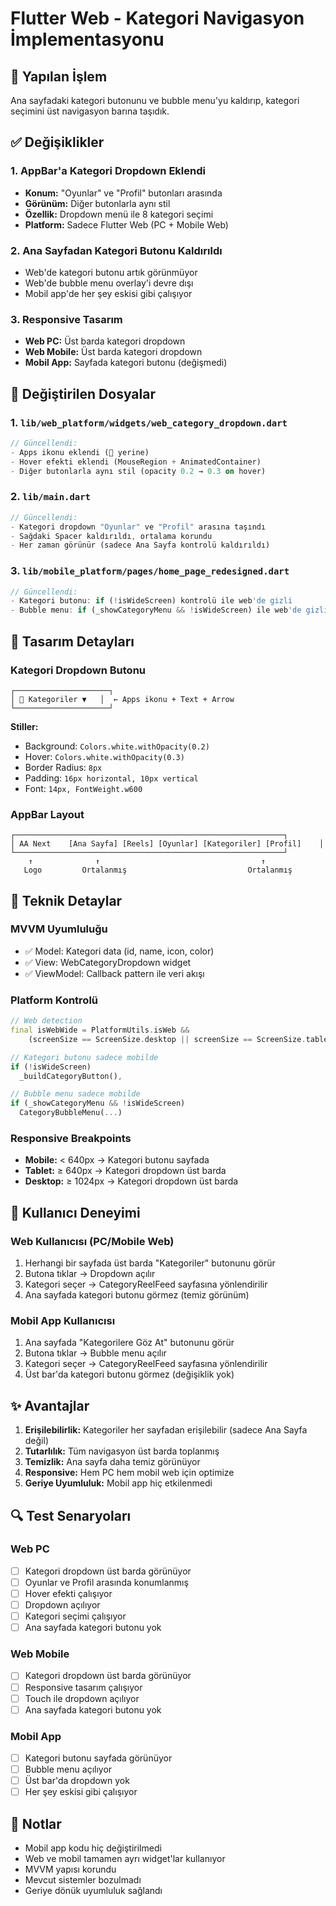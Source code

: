 # Flutter Web - Kategori Navigasyon İmplementasyonu

## 🎯 Yapılan İşlem
Ana sayfadaki kategori butonunu ve bubble menu'yu kaldırıp, kategori seçimini üst navigasyon barına taşıdık.

## ✅ Değişiklikler

### 1. **AppBar'a Kategori Dropdown Eklendi**
- **Konum:** "Oyunlar" ve "Profil" butonları arasında
- **Görünüm:** Diğer butonlarla aynı stil
- **Özellik:** Dropdown menü ile 8 kategori seçimi
- **Platform:** Sadece Flutter Web (PC + Mobile Web)

### 2. **Ana Sayfadan Kategori Butonu Kaldırıldı**
- Web'de kategori butonu artık görünmüyor
- Web'de bubble menu overlay'i devre dışı
- Mobil app'de her şey eskisi gibi çalışıyor

### 3. **Responsive Tasarım**
- **Web PC:** Üst barda kategori dropdown
- **Web Mobile:** Üst barda kategori dropdown
- **Mobil App:** Sayfada kategori butonu (değişmedi)

## 📁 Değiştirilen Dosyalar

### 1. `lib/web_platform/widgets/web_category_dropdown.dart`
```dart
// Güncellendi:
- Apps ikonu eklendi (📂 yerine)
- Hover efekti eklendi (MouseRegion + AnimatedContainer)
- Diğer butonlarla aynı stil (opacity 0.2 → 0.3 on hover)
```

### 2. `lib/main.dart`
```dart
// Güncellendi:
- Kategori dropdown "Oyunlar" ve "Profil" arasına taşındı
- Sağdaki Spacer kaldırıldı, ortalama korundu
- Her zaman görünür (sadece Ana Sayfa kontrolü kaldırıldı)
```

### 3. `lib/mobile_platform/pages/home_page_redesigned.dart`
```dart
// Güncellendi:
- Kategori butonu: if (!isWideScreen) kontrolü ile web'de gizli
- Bubble menu: if (_showCategoryMenu && !isWideScreen) ile web'de gizli
```

## 🎨 Tasarım Detayları

### Kategori Dropdown Butonu
```
┌─────────────────────┐
│ 📱 Kategoriler ▼   │  ← Apps ikonu + Text + Arrow
└─────────────────────┘
```

**Stiller:**
- Background: `Colors.white.withOpacity(0.2)`
- Hover: `Colors.white.withOpacity(0.3)`
- Border Radius: `8px`
- Padding: `16px horizontal, 10px vertical`
- Font: `14px, FontWeight.w600`

### AppBar Layout
```
┌────────────────────────────────────────────────────────────┐
│ AA Next    [Ana Sayfa] [Reels] [Oyunlar] [Kategoriler] [Profil]    │
└────────────────────────────────────────────────────────────┘
    ↑              ↑                                    ↑
   Logo         Ortalanmış                           Ortalanmış
```

## 🔧 Teknik Detaylar

### MVVM Uyumluluğu
- ✅ Model: Kategori data (id, name, icon, color)
- ✅ View: WebCategoryDropdown widget
- ✅ ViewModel: Callback pattern ile veri akışı

### Platform Kontrolü
```dart
// Web detection
final isWebWide = PlatformUtils.isWeb && 
    (screenSize == ScreenSize.desktop || screenSize == ScreenSize.tablet);

// Kategori butonu sadece mobilde
if (!isWideScreen)
  _buildCategoryButton(),

// Bubble menu sadece mobilde
if (_showCategoryMenu && !isWideScreen)
  CategoryBubbleMenu(...)
```

### Responsive Breakpoints
- **Mobile:** < 640px → Kategori butonu sayfada
- **Tablet:** ≥ 640px → Kategori dropdown üst barda
- **Desktop:** ≥ 1024px → Kategori dropdown üst barda

## 🚀 Kullanıcı Deneyimi

### Web Kullanıcısı (PC/Mobile Web)
1. Herhangi bir sayfada üst barda "Kategoriler" butonunu görür
2. Butona tıklar → Dropdown açılır
3. Kategori seçer → CategoryReelFeed sayfasına yönlendirilir
4. Ana sayfada kategori butonu görmez (temiz görünüm)

### Mobil App Kullanıcısı
1. Ana sayfada "Kategorilere Göz At" butonunu görür
2. Butona tıklar → Bubble menu açılır
3. Kategori seçer → CategoryReelFeed sayfasına yönlendirilir
4. Üst bar'da kategori butonu görmez (değişiklik yok)

## ✨ Avantajlar

1. **Erişilebilirlik:** Kategoriler her sayfadan erişilebilir (sadece Ana Sayfa değil)
2. **Tutarlılık:** Tüm navigasyon üst barda toplanmış
3. **Temizlik:** Ana sayfa daha temiz görünüyor
4. **Responsive:** Hem PC hem mobil web için optimize
5. **Geriye Uyumluluk:** Mobil app hiç etkilenmedi

## 🔍 Test Senaryoları

### Web PC
- [ ] Kategori dropdown üst barda görünüyor
- [ ] Oyunlar ve Profil arasında konumlanmış
- [ ] Hover efekti çalışıyor
- [ ] Dropdown açılıyor
- [ ] Kategori seçimi çalışıyor
- [ ] Ana sayfada kategori butonu yok

### Web Mobile
- [ ] Kategori dropdown üst barda görünüyor
- [ ] Responsive tasarım çalışıyor
- [ ] Touch ile dropdown açılıyor
- [ ] Ana sayfada kategori butonu yok

### Mobil App
- [ ] Kategori butonu sayfada görünüyor
- [ ] Bubble menu açılıyor
- [ ] Üst bar'da dropdown yok
- [ ] Her şey eskisi gibi çalışıyor

## 📝 Notlar

- Mobil app kodu hiç değiştirilmedi
- Web ve mobil tamamen ayrı widget'lar kullanıyor
- MVVM yapısı korundu
- Mevcut sistemler bozulmadı
- Geriye dönük uyumluluk sağlandı
